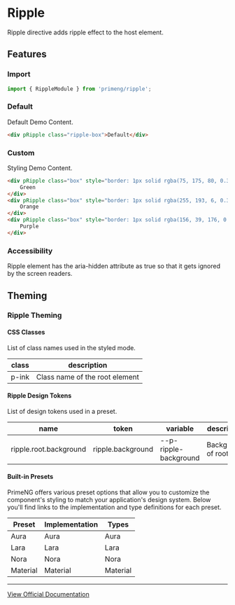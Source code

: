 # Ripple

Ripple directive adds ripple effect to the host element.

## Features

### Import

```typescript
import { RippleModule } from 'primeng/ripple';
```

### Default

Default Demo Content.

```html
<div pRipple class="ripple-box">Default</div>
```

### Custom

Styling Demo Content.

```html
<div pRipple class="box" style="border: 1px solid rgba(75, 175, 80, 0.3); --p-ripple-background: rgba(75, 175, 80, 0.3)">
    Green
</div>
<div pRipple class="box" style="border: 1px solid rgba(255, 193, 6, 0.3); --p-ripple-background: rgba(255, 193, 6, 0.3)">
    Orange
</div>
<div pRipple class="box" style="border: 1px solid rgba(156, 39, 176, 0.3); --p-ripple-background: rgba(156, 39, 176, 0.3)">
    Purple
</div>
```

### Accessibility

Ripple element has the aria-hidden attribute as true so that it gets ignored by the screen readers.

## Theming

### Ripple Theming

#### CSS Classes

List of class names used in the styled mode.

| class | description |
| --- | --- |
| p-ink | Class name of the root element |

#### Ripple Design Tokens

List of design tokens used in a preset.

| name | token | variable | description |
| --- | --- | --- | --- |
| ripple.root.background | ripple.background | --p-ripple-background | Background of root |

#### Built-in Presets

PrimeNG offers various preset options that allow you to customize the component's styling to match your application's design system. Below you'll find links to the implementation and type definitions for each preset.

| Preset | Implementation | Types |
| --- | --- | --- |
| Aura | Aura | Aura |
| Lara | Lara | Lara |
| Nora | Nora | Nora |
| Material | Material | Material |

---

[View Official Documentation](https://primeng.org/ripple)
